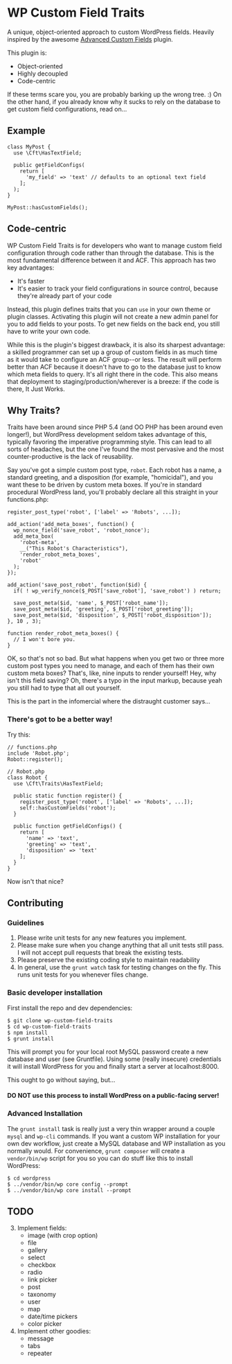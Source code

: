# WP Custom Field Traits

A unique, object-oriented approach to custom WordPress fields. Heavily inspired by the awesome [Advanced Custom Fields](http://www.advancedcustomfields.com/) plugin.

This plugin is:

* Object-oriented
* Highly decoupled
* Code-centric

If these terms scare you, you are probably barking up the wrong tree. :) On the other hand, if you already know why it sucks to rely on the database to get custom field configurations, read on...

## Example

```
class MyPost {
  use \Cft\HasTextField;
  
  public getFieldConfigs(
    return [
      'my_field' => 'text' // defaults to an optional text field
    ];
  );
}

MyPost::hasCustomFields();
```

## Code-centric

WP Custom Field Traits is for developers who want to manage custom field configuration through code rather than through the database. This is the most fundamental difference between it and ACF. This approach has two key advantages:

* It's faster
* It's easier to track your field configurations in source control, because they're already part of your code

Instead, this plugin defines traits that you can `use` in your own theme or plugin classes. Activating this plugin will not create a new admin panel for you to add fields to your posts. To get new fields on the back end, you still have to write your own code.

While this is the plugin's biggest drawback, it is also its sharpest advantage: a skilled programmer can set up a group of custom fields in as much time as it would take to configure an ACF group--or less. The result will perform better than ACF because it doesn't have to go to the database just to know which meta fields to query. It's all right there in the code. This also means that deployment to staging/production/wherever is a breeze: if the code is there, It Just Works.

## Why Traits?

Traits have been around since PHP 5.4 (and OO PHP has been around even longer!), but WordPress development seldom takes advantage of this, typically favoring the imperative programming style. This can lead to all sorts of headaches, but the one I've found the most pervasive and the most counter-productive is the lack of reusability.

Say you've got a simple custom post type, `robot`. Each robot has a name, a standard greeting, and a disposition (for example, "homicidal"), and you want these to be driven by custom meta boxes. If you're in standard procedural WordPress land, you'll probably declare all this straight in your functions.php:

```
register_post_type('robot', ['label' => 'Robots', ...]);

add_action('add_meta_boxes', function() {
  wp_nonce_field('save_robot', 'robot_nonce');
  add_meta_box(
    'robot-meta',
    __("This Robot's Characteristics"),
    'render_robot_meta_boxes',
    'robot'
  );
});

add_action('save_post_robot', function($id) {
  if( ! wp_verify_nonce($_POST['save_robot'], 'save_robot') ) return;

  save_post_meta($id, 'name', $_POST['robot_name']);
  save_post_meta($id, 'greeting', $_POST['robot_greeting']);
  save_post_meta($id, 'disposition', $_POST['robot_disposition']);
}, 10 , 3);

function render_robot_meta_boxes() {
  // I won't bore you.
}
```

OK, so that's not so bad. But what happens when you get two or three more custom post types you need to manage, and each of them has their own custom meta boxes? That's, like, nine inputs to render yourself! Hey, why isn't this field saving? Oh, there's a typo in the input markup, because yeah you still had to type that all out yourself.

This is the part in the infomercial where the distraught customer says...

### There's got to be a better way!

Try this:

```
// functions.php
include 'Robot.php';
Robot::register();

// Robot.php
class Robot {
  use \Cft\Traits\HasTextField;

  public static function register() {
    register_post_type('robot', ['label' => 'Robots', ...]);
    self::hasCustomFields('robot');
  }
  
  public function getFieldConfigs() {
    return [
      'name' => 'text',
      'greeting' => 'text',
      'disposition' => 'text'
    ];
  }
}
```

Now isn't that nice?

## Contributing

### Guidelines

1. Please write unit tests for any new features you implement.
2. Please make sure when you change anything that all unit tests still pass. I will not accept pull requests that break the existing tests.
2. Please preserve the existing coding style to maintain readability
3. In general, use the `grunt watch` task for testing changes on the fly. This runs unit tests for you whenever files change.

### Basic developer installation

First install the repo and dev dependencies:

```
$ git clone wp-custom-field-traits
$ cd wp-custom-field-traits
$ npm install
$ grunt install
```

This will prompt you for your local root MySQL password create a new database and user (see Gruntfile). Using some (really insecure) credentials it will install WordPress for you and finally start a server at localhost:8000.

This ought to go without saying, but...

#### DO NOT use this process to install WordPress on a public-facing server!

### Advanced Installation

The `grunt install` task is really just a very thin wrapper around a couple `mysql` and `wp-cli` commands. If you want a custom WP installation for your own dev workflow, just create a MySQL database and WP installation as you normally would. For convenience, `grunt composer` will create a `vendor/bin/wp` script for you so you can do stuff like this to install WordPress:

```
$ cd wordpress
$ ../vendor/bin/wp core config --prompt
$ ../vendor/bin/wp core install --prompt
```

## TODO

3. Implement fields:
	* image (with crop option)
	* file
	* gallery
	* select
	* checkbox
	* radio
	* link picker
	* post
	* taxonomy
	* user
	* map
	* date/time pickers
	* color picker
4. Implement other goodies:
	* message
	* tabs
	* repeater


